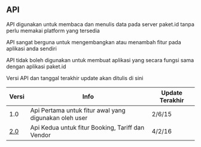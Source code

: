 ## API

API digunakan untuk membaca dan menulis data pada server paket.id tanpa perlu memakai platform yang tersedia

API sangat berguna untuk mengembangkan atau menambah fitur pada aplikasi anda sendiri

API tidak boleh digunakan untuk membuat aplikasi yang secara fungsi sama dengan aplikasi paket.id

Versi API dan tanggal terakhir update akan ditulis di sini

| Versi | Info | Update Terakhir |
| --- | --- | --- |
| 1.0 | Api Pertama untuk fitur awal yang digunakan oleh user | 2/6/15 |
| [2.0](versi-2.md) | Api Kedua untuk fitur Booking, Tariff dan Vendor | 4/2/16 |




